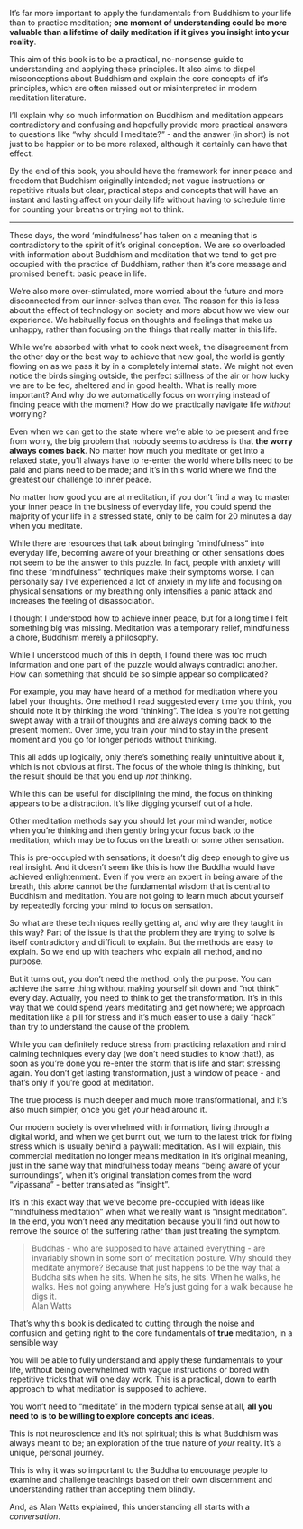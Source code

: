 
It’s far more important to apply the fundamentals from Buddhism to your life than to practice meditation; **one moment of understanding could be more valuable than a lifetime of daily meditation if it gives you insight into your reality**.


This aim of this book is to be a practical, no-nonsense guide to understanding and applying these principles. It also aims to dispel misconceptions about Buddhism and explain the core concepts of it’s principles, which are often missed out or misinterpreted in modern meditation literature.


I’ll explain why so much information on Buddhism and meditation appears contradictory and confusing and hopefully provide more practical answers to questions like “why should I meditate?” - and the answer (in short) is not just to be happier or to be more relaxed, although it certainly can have that effect.


By the end of this book, you should have the framework for inner peace and freedom that Buddhism originally intended; not vague instructions or repetitive rituals but clear, practical steps and concepts that will have an instant and lasting affect on your daily life without having to schedule time for counting your breaths or trying not to think.


---


These days, the word ‘mindfulness’ has taken on a meaning that is contradictory to the spirit of it’s original conception. We are so overloaded with information about Buddhism and meditation that we tend to get pre-occupied with the practice of Buddhism, rather than it’s core message and promised benefit: basic peace in life.


We’re also more over-stimulated, more worried about the future and more disconnected from our inner-selves than ever. The reason for this is less about the effect of technology on society and more about how we view our experience. We habitually focus on thoughts and feelings that make us unhappy, rather than focusing on the things that really matter in this life.


While we’re absorbed with what to cook next week, the disagreement from the other day or the best way to achieve that new goal, the world is gently flowing on as we pass it by in a completely internal state. We might not even notice the birds singing outside, the perfect stillness of the air or how lucky we are to be fed, sheltered and in good health. What is really more important? And why do we automatically focus on worrying instead of finding peace with the moment? How do we practically navigate life _without_ worrying?


Even when we can get to the state where we’re able to be present and free from worry, the big problem that nobody seems to address is that **the worry always comes back**. No matter how much you meditate or get into a relaxed state, you’ll always have to re-enter the world where bills need to be paid and plans need to be made; and it’s in this world where we find the greatest our challenge to inner peace.


No matter how good you are at meditation, if you don’t find a way to master your inner peace in the business of everyday life, you could spend the majority of your life in a stressed state, only to be calm for 20 minutes a day when you meditate.


While there are resources that talk about bringing “mindfulness” into everyday life, becoming aware of your breathing or other sensations does not seem to be the answer to this puzzle. In fact, people with anxiety will find these “mindfulness” techniques make their symptoms worse. I can personally say I’ve experienced a lot of anxiety in my life and focusing on physical sensations or my breathing only intensifies a panic attack and increases the feeling of disassociation.


I thought I understood how to achieve inner peace, but for a long time I felt something big was missing. Meditation was a temporary relief, mindfulness a chore, Buddhism merely a philosophy.


While I understood much of this in depth, I found there was too much information and one part of the puzzle would always contradict another. How can something that should be so simple appear so complicated?


For example, you may have heard of a method for meditation where you label your thoughts. One method I read suggested every time you think, you should note it by thinking the word “thinking”. The idea is you’re not getting swept away with a trail of thoughts and are always coming back to the present moment. Over time, you train your mind to stay in the present moment and you go for longer periods without thinking.


This all adds up logically, only there’s something really unintuitive about it, which is not obvious at first. The focus of the whole thing is thinking, but the result should be that you end up _not_ thinking.


While this can be useful for disciplining the mind, the focus on thinking appears to be a distraction. It’s like digging yourself out of a hole.


Other meditation methods say you should let your mind wander, notice when you’re thinking and then gently bring your focus back to the meditation; which may be to focus on the breath or some other sensation.


This is pre-occupied with sensations; it doesn’t dig deep enough to give us real insight. And it doesn’t seem like this is how the Buddha would have achieved enlightenment. Even if you were an expert in being aware of the breath, this alone cannot be the fundamental wisdom that is central to Buddhism and meditation. You are not going to learn much about yourself by repeatedly forcing your mind to focus on sensation.


So what are these techniques really getting at, and why are they taught in this way? Part of the issue is that the problem they are trying to solve is itself contradictory and difficult to explain. But the methods are easy to explain. So we end up with teachers who explain all method, and no purpose.


But it turns out, you don’t need the method, only the purpose. You can achieve the same thing without making yourself sit down and “not think” every day. Actually, you need to think to get the transformation. It’s in this way that we could spend years meditating and get nowhere; we approach meditation like a pill for stress and it’s much easier to use a daily “hack” than try to understand the cause of the problem.


While you can definitely reduce stress from practicing relaxation and mind calming techniques every day (we don’t need studies to know that!), as soon as you’re done you re-enter the storm that is life and start stressing again. You don’t get lasting transformation, just a window of peace - and that’s only if you’re good at meditation.


The true process is much deeper and much more transformational, and it’s also much simpler, once you get your head around it.


Our modern society is overwhelmed with information, living through a digital world, and when we get burnt out, we turn to the latest trick for fixing stress which is usually behind a paywall: meditation. As I will explain, this commercial meditation no longer means meditation in it’s original meaning, just in the same way that mindfulness today means “being aware of your surroundings”, when it’s original translation comes from the word “vipassana” - better translated as “insight”.


It’s in this exact way that we’ve become pre-occupied with ideas like “mindfulness meditation” when what we really want is “insight meditation”. In the end, you won’t need any meditation because you’ll find out how to remove the source of the suffering rather than just treating the symptom.


> Buddhas - who are supposed to have attained everything - are invariably shown in some sort of meditation posture. Why should they meditate anymore? Because that just happens to be the way that a Buddha sits when he sits. When he sits, he sits. When he walks, he walks. He’s not going anywhere. He’s just going for a walk because he digs it.  
> Alan Watts


That’s why this book is dedicated to cutting through the noise and confusion and getting right to the core fundamentals of **true** meditation, in a sensible way


You will be able to fully understand and apply these fundamentals to your life, without being overwhelmed with vague instructions or bored with repetitive tricks that will one day work. This is a practical, down to earth approach to what meditation is supposed to achieve.


You won’t need to “meditate” in the modern typical sense at all, **all you need to is to be willing to explore concepts and ideas**.


This is not neuroscience and it’s not spiritual; this is what Buddhism was always meant to be; an exploration of the true nature of _your_ reality. It’s a unique, personal journey.


This is why it was so important to the Buddha to encourage people to examine and challenge teachings based on their own discernment and understanding rather than accepting them blindly.


And, as Alan Watts explained, this understanding all starts with a _conversation_.

